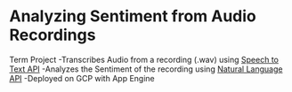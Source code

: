 # Analyzing Sentiment from Audio Recordings
Term Project
-Transcribes Audio from a recording (.wav) using [Speech to Text API](https://cloud.google.com/speech-to-text)
-Analyzes the Sentiment of the recording using [Natural Language API](https://cloud.google.com/natural-language)
-Deployed on GCP with App Engine

